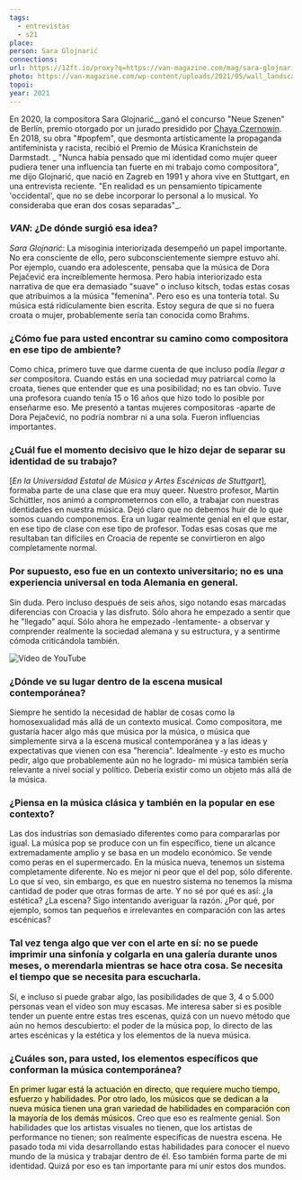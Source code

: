 ```yaml
---
tags:
  - entrevistas
  - s21
place: 
person: Sara Glojnarić
connections: 
url: https://12ft.io/proxy?q=https://van-magazine.com/mag/sara-glojnaric
photo: https://van-magazine.com/wp-content/uploads/2021/05/wall_landscape_large-1200x805-1.jpeg
topoi: 
year: 2021
---
```


En 2020, la compositora Sara Glojnarić__ganó el concurso "Neue Szenen" de Berlín, premio otorgado por un jurado presidido por [Chaya Czernowin](https://12ft.io/proxy?q=https%3A%2F%2Fvan-magazine.com%2Fmag%2Fchaya-czernowin%2F). En 2018, su obra "#popfem", que desmonta artísticamente la propaganda antifeminista y racista, recibió el Premio de Música Kranichstein de Darmstadt.
_
"Nunca había pensado que mi identidad como mujer queer pudiera tener una influencia tan fuerte en mi trabajo como compositora", me dijo Glojnarić, que nació en Zagreb en 1991 y ahora vive en Stuttgart, en una entrevista reciente. "En realidad es un pensamiento típicamente 'occidental', que no se debe incorporar lo personal a lo musical. Yo consideraba que eran dos cosas separadas"_.

### _VAN_: ¿De dónde surgió esa idea?

_Sara Glojnarić_: La misoginia interiorizada desempeñó un papel importante. No era consciente de ello, pero subconscientemente siempre estuvo ahí. Por ejemplo, cuando era adolescente, pensaba que la música de Dora Pejačević era increíblemente hermosa. Pero había interiorizado esta narrativa de que era demasiado "suave" o incluso kitsch, todas estas cosas que atribuimos a la música "femenina". Pero eso es una tontería total. Su música está ridículamente bien escrita. Estoy segura de que si no fuera croata o mujer, probablemente sería tan conocida como Brahms.

### ¿Cómo fue para usted encontrar su camino como compositora en ese tipo de ambiente?

Como chica, primero tuve que darme cuenta de que incluso podía _llegar a ser_ compositora. Cuando estás en una sociedad muy patriarcal como la croata, tienes que entender que es una posibilidad; no es tan obvio. Tuve una profesora cuando tenía 15 o 16 años que hizo todo lo posible por enseñarme eso. Me presentó a tantas mujeres compositoras -aparte de Dora Pejačević, no podría nombrar ni a una sola. Fueron influencias importantes.

### ¿Cuál fue el momento decisivo que le hizo dejar de separar su identidad de su trabajo?

[_En la Universidad Estatal de Música y Artes Escénicas de Stuttgart_], formaba parte de una clase que era muy queer. Nuestro profesor, Martin Schüttler, nos animó a comprometernos con ello, a trabajar con nuestras identidades en nuestra música. Dejó claro que no debemos huir de lo que somos cuando componemos. Era un lugar realmente genial en el que estar, en ese tipo de clase con ese tipo de profesor. Todas esas cosas que me resultaban tan difíciles en Croacia de repente se convirtieron en algo completamente normal.

### Por supuesto, eso fue en un contexto universitario; no es una experiencia universal en toda Alemania en general.

Sin duda. Pero incluso después de seis años, sigo notando esas marcadas diferencias con Croacia y las disfruto. Sólo ahora he empezado a sentir que he "llegado" aquí. Sólo ahora he empezado -lentamente- a observar y comprender realmente la sociedad alemana y su estructura, y a sentirme cómoda criticándola también.

![Vídeo de YouTube](https://i.ytimg.com/vi/zJdioKw4zM8/hqdefault.jpg)

### ¿Dónde ve su lugar dentro de la escena musical contemporánea?

Siempre he sentido la necesidad de hablar de cosas como la homosexualidad más allá de un contexto musical. Como compositora, me gustaría hacer algo más que música por la música, o música que simplemente sirva a la escena musical contemporánea y a las ideas y expectativas que vienen con esa "herencia". Idealmente -y esto es mucho pedir, algo que probablemente aún no he logrado- mi música también sería relevante a nivel social y político. Debería existir como un objeto más allá de la música.

### ¿Piensa en la música clásica y también en la popular en ese contexto?

Las dos industrias son demasiado diferentes como para compararlas por igual. La música pop se produce con un fin específico, tiene un alcance extremadamente amplio y se basa en un modelo económico. Se vende como peras en el supermercado. En la música nueva, tenemos un sistema completamente diferente. No es mejor ni peor que el del pop, sólo diferente. Lo que sí veo, sin embargo, es que en nuestro sistema no tenemos la misma cantidad de poder que otras formas de arte. Y no sé por qué es así: ¿la estética? ¿La escena? Sigo intentando averiguar la razón. ¿Por qué, por ejemplo, somos tan pequeños e irrelevantes en comparación con las artes escénicas?

### Tal vez tenga algo que ver con el arte en sí: no se puede imprimir una sinfonía y colgarla en una galería durante unos meses, o merendarla mientras se hace otra cosa. Se necesita el tiempo que se necesita para escucharla.

Sí, e incluso si puede grabar algo, las posibilidades de que 3, 4 o 5.000 personas vean el vídeo son muy escasas. Me interesa saber si es posible tender un puente entre estas tres escenas, quizá con un nuevo método que aún no hemos descubierto: el poder de la música pop, lo directo de las artes escénicas y la estética y los elementos de la nueva música.

### ¿Cuáles son, para usted, los elementos específicos que conforman la música contemporánea?

<mark style="background: #FFF3A3A6;">En primer lugar está la actuación en directo, que requiere mucho tiempo, esfuerzo y habilidades. Por otro lado, los músicos que se dedican a la nueva música tienen una gran variedad de habilidades en comparación con la mayoría de los demás músicos.</mark> Creo que eso es realmente genial. Son habilidades que los artistas visuales no tienen, que los artistas de performance no tienen; son realmente específicas de nuestra escena. He pasado toda mi vida desarrollando estas habilidades para conocer el nuevo mundo de la música y trabajar dentro de él. Eso también forma parte de mi identidad. Quizá por eso es tan importante para mí unir estos dos mundos.



